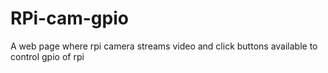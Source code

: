 # RPi-cam-gpio
A web page where rpi camera streams video and click buttons available to control gpio of rpi
